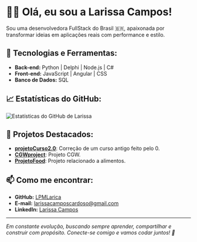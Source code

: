# 👩‍💻 Olá, eu sou a Larissa Campos!

Sou uma desenvolvedora FullStack do Brasil 🇧🇷, apaixonada por transformar ideias em aplicações reais com performance e estilo.

## 🚀 Tecnologias e Ferramentas:

- **Back-end:** Python | Delphi | Node.js | C#
- **Front-end:** JavaScript | Angular | CSS
- **Banco de Dados:** SQL

## 📈 Estatísticas do GitHub:

![Estatísticas do GitHub de Larissa](https://github-readme-stats.vercel.app/api?username=LPMLarica&show_icons=true&theme=radical)

## 📂 Projetos Destacados:

- [**projetoCurso2.0**](https://github.com/LPMLarica/projetoCurso2.0): Correção de um curso antigo feito pelo 0.
- [**CGWproject**](https://github.com/LPMLarica/CGWproject): Projeto CGW.
- [**ProjetoFood**](https://github.com/LPMLarica/ProjetoFood): Projeto relacionado a alimentos.

## 📫 Como me encontrar:

- **GitHub:** [LPMLarica](https://github.com/LPMLarica)
- **E-mail:** [larissacamposcardoso@gmail.com](mailto:larissacamposcardoso@gmail.com)
- **LinkedIn:** [Larissa Campos]([https://www.linkedin.com/in/seu-perfil](https://www.linkedin.com/in/larissa-campos-a70284239))

---

*Em constante evolução, buscando sempre aprender, compartilhar e construir com propósito. Conecte-se comigo e vamos codar juntos! 🚀*




